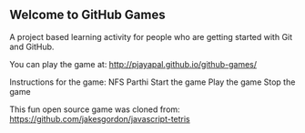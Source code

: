 ## Welcome to GitHub Games

A project based learning activity for people who are getting started with Git and GitHub.

You can play the game at: http://pjayapal.github.io/github-games/

Instructions for the game: NFS Parthi
Start the game
Play the game
Stop the game

This fun open source game was cloned from: https://github.com/jakesgordon/javascript-tetris
